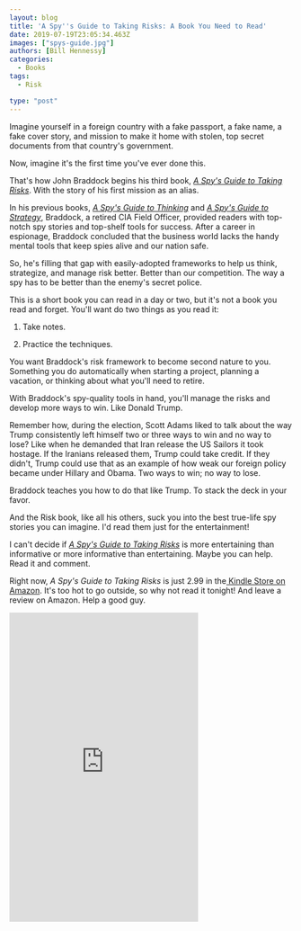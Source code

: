 ```yaml
---
layout: blog
title: 'A Spy''s Guide to Taking Risks: A Book You Need to Read'
date: 2019-07-19T23:05:34.463Z
images: ["spys-guide.jpg"]
authors: [Bill Hennessy]
categories:
  - Books
tags:
  - Risk

type: "post"
---
```

Imagine yourself in a foreign country with a fake passport, a fake name, a fake cover story, and mission to make it home with stolen, top secret documents from that country's government. 

Now, imagine it's the first time you've ever done this. 

That's how John Braddock begins his third book, [_A Spy's Guide to Taking Risks_](https://read.amazon.com/kp/embed?asin=B07V9YSXV2&preview=newtab&linkCode=kpe&ref_=cm_sw_r_kb_dp_T8KmDbAZBVND8). With the story of his first mission as an alias. 

In his previous books, [_A Spy's Guide to Thinking_](https://read.amazon.com/kp/embed?asin=B00XZCYHRW&preview=newtab&linkCode=kpe&ref_=cm_sw_r_kb_dp_7CLmDbQNJ43X0) and [_A Spy's Guide to Strategy_](https://read.amazon.com/kp/embed?asin=B074DZQZBY&preview=newtab&linkCode=kpe&ref_=cm_sw_r_kb_dp_ICLmDbP0M83BP), Braddock, a retired CIA Field Officer, provided readers with top-notch spy stories and top-shelf tools for success. After a career in espionage, Braddock concluded that the business world lacks the handy mental tools that keep spies alive and our nation safe. 

So, he's filling that gap with easily-adopted frameworks to help us think, strategize, and manage risk better. Better than our competition. The way a spy has to be better than the enemy's secret police. 

This is a short book you can read in a day or two, but it's not a book you read and forget. You'll want do two things as you read it:

1. Take notes.

2. Practice the techniques. 

You want Braddock's risk framework to become second nature to you. Something you do automatically when starting a project, planning a vacation, or thinking about what you'll need to retire. 

With Braddock's spy-quality tools in hand, you'll manage the risks and develop more ways to win. Like Donald Trump.

Remember how, during the election, Scott Adams liked to talk about the way Trump consistently left himself two or three ways to win and no way to lose? Like when he demanded that Iran release the US Sailors it took hostage. If the Iranians released them, Trump could take credit. If they didn't, Trump could use that as an example of how weak our foreign policy became under Hillary and Obama. Two ways to win; no way to lose. 

Braddock teaches you how to do that like Trump. To stack the deck in your favor. 

And the Risk book, like all his others, suck you into the best true-life spy stories you can imagine. I'd read them just for the entertainment!

I can't decide if [_A Spy's Guide to Taking Risks_](https://read.amazon.com/kp/embed?asin=B07V9YSXV2&preview=newtab&linkCode=kpe&ref_=cm_sw_r_kb_dp_T8KmDbAZBVND8) is more entertaining than informative or more informative than entertaining. Maybe you can help. Read it and comment.

Right now, _A Spy's Guide to Taking Risks_ is just 2.99 in the[ Kindle Store on Amazon](https://read.amazon.com/kp/embed?asin=B07V9YSXV2&preview=newtab&linkCode=kpe&ref_=cm_sw_r_kb_dp_T8KmDbAZBVND8). It's too hot to go outside, so why not read it tonight! And leave a review on Amazon. Help a good guy.

<iframe type="text/html" width="336" height="550" frameborder="0" allowfullscreen style="max-width:100%" src="https://read.amazon.com/kp/card?asin=B07V9YSXV2&preview=inline&linkCode=kpe&ref_=cm_sw_r_kb_dp_T8KmDbAZBVND8" ></iframe>
